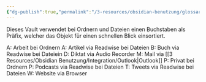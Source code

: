 ```yaml
---
{"dg-publish":true,"permalink":"/3-resources/obsidian-benutzung/glossar/","created":"2024-06-23T19:46:00.891+02:00","updated":"2024-04-14T21:39:27.913+02:00"}
---
```



Dieses Vault verwendet bei Ordnern und Dateien einen Buchstaben als Präfix, welcher das Objekt für einen schnellen Blick einsortiert.

A: Arbeit bei Ordnern
A: Artikel via Readwise bei Dateien
B: Buch via Readwise bei Dateiein
D: Diktat via Audio Recorder
M: Mail via [[3 Resources/Obsidian Benutzung/Integration/Outlook\|Outlook]]
P: Privat bei Ordnern
P: Podcasts via Readwise bei Dateien
T: Tweets via Readwise bei Dateien
W: Website via Browser
